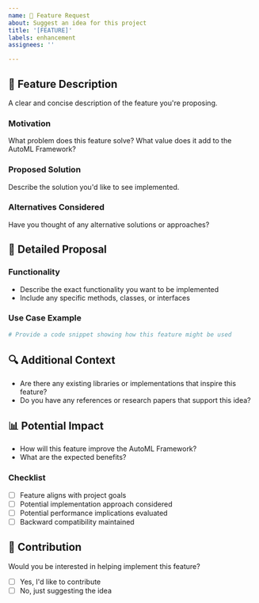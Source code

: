 ```yaml
---
name: 🚀 Feature Request
about: Suggest an idea for this project
title: '[FEATURE]'
labels: enhancement
assignees: ''

---
```


## 🌟 Feature Description
A clear and concise description of the feature you're proposing.

### Motivation
What problem does this feature solve? What value does it add to the AutoML Framework?

### Proposed Solution
Describe the solution you'd like to see implemented.

### Alternatives Considered
Have you thought of any alternative solutions or approaches?

## 🧩 Detailed Proposal

### Functionality
- Describe the exact functionality you want to be implemented
- Include any specific methods, classes, or interfaces

### Use Case Example
```python
# Provide a code snippet showing how this feature might be used
```

## 🔍 Additional Context
- Are there any existing libraries or implementations that inspire this feature?
- Do you have any references or research papers that support this idea?

## 📊 Potential Impact
- How will this feature improve the AutoML Framework?
- What are the expected benefits?

### Checklist
- [ ] Feature aligns with project goals
- [ ] Potential implementation approach considered
- [ ] Potential performance implications evaluated
- [ ] Backward compatibility maintained

## 🤝 Contribution
Would you be interested in helping implement this feature?
- [ ] Yes, I'd like to contribute
- [ ] No, just suggesting the idea